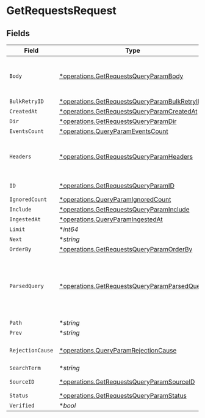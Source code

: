 # GetRequestsRequest


## Fields

| Field                                                                                                       | Type                                                                                                        | Required                                                                                                    | Description                                                                                                 |
| ----------------------------------------------------------------------------------------------------------- | ----------------------------------------------------------------------------------------------------------- | ----------------------------------------------------------------------------------------------------------- | ----------------------------------------------------------------------------------------------------------- |
| `Body`                                                                                                      | [*operations.GetRequestsQueryParamBody](../../models/operations/getrequestsqueryparambody.md)               | :heavy_minus_sign:                                                                                          | URL Encoded string of the JSON to match to the data body                                                    |
| `BulkRetryID`                                                                                               | [*operations.GetRequestsQueryParamBulkRetryID](../../models/operations/getrequestsqueryparambulkretryid.md) | :heavy_minus_sign:                                                                                          | N/A                                                                                                         |
| `CreatedAt`                                                                                                 | [*operations.GetRequestsQueryParamCreatedAt](../../models/operations/getrequestsqueryparamcreatedat.md)     | :heavy_minus_sign:                                                                                          | N/A                                                                                                         |
| `Dir`                                                                                                       | [*operations.GetRequestsQueryParamDir](../../models/operations/getrequestsqueryparamdir.md)                 | :heavy_minus_sign:                                                                                          | Sort direction                                                                                              |
| `EventsCount`                                                                                               | [*operations.QueryParamEventsCount](../../models/operations/queryparameventscount.md)                       | :heavy_minus_sign:                                                                                          | N/A                                                                                                         |
| `Headers`                                                                                                   | [*operations.GetRequestsQueryParamHeaders](../../models/operations/getrequestsqueryparamheaders.md)         | :heavy_minus_sign:                                                                                          | URL Encoded string of the JSON to match to the data headers                                                 |
| `ID`                                                                                                        | [*operations.GetRequestsQueryParamID](../../models/operations/getrequestsqueryparamid.md)                   | :heavy_minus_sign:                                                                                          | Filter by requests IDs                                                                                      |
| `IgnoredCount`                                                                                              | [*operations.QueryParamIgnoredCount](../../models/operations/queryparamignoredcount.md)                     | :heavy_minus_sign:                                                                                          | N/A                                                                                                         |
| `Include`                                                                                                   | [*operations.GetRequestsQueryParamInclude](../../models/operations/getrequestsqueryparaminclude.md)         | :heavy_minus_sign:                                                                                          | N/A                                                                                                         |
| `IngestedAt`                                                                                                | [*operations.QueryParamIngestedAt](../../models/operations/queryparamingestedat.md)                         | :heavy_minus_sign:                                                                                          | N/A                                                                                                         |
| `Limit`                                                                                                     | **int64*                                                                                                    | :heavy_minus_sign:                                                                                          | N/A                                                                                                         |
| `Next`                                                                                                      | **string*                                                                                                   | :heavy_minus_sign:                                                                                          | N/A                                                                                                         |
| `OrderBy`                                                                                                   | [*operations.GetRequestsQueryParamOrderBy](../../models/operations/getrequestsqueryparamorderby.md)         | :heavy_minus_sign:                                                                                          | Sort key(s)                                                                                                 |
| `ParsedQuery`                                                                                               | [*operations.GetRequestsQueryParamParsedQuery](../../models/operations/getrequestsqueryparamparsedquery.md) | :heavy_minus_sign:                                                                                          | URL Encoded string of the JSON to match to the parsed query (JSON representation of the query)              |
| `Path`                                                                                                      | **string*                                                                                                   | :heavy_minus_sign:                                                                                          | N/A                                                                                                         |
| `Prev`                                                                                                      | **string*                                                                                                   | :heavy_minus_sign:                                                                                          | N/A                                                                                                         |
| `RejectionCause`                                                                                            | [*operations.QueryParamRejectionCause](../../models/operations/queryparamrejectioncause.md)                 | :heavy_minus_sign:                                                                                          | Filter by rejection cause                                                                                   |
| `SearchTerm`                                                                                                | **string*                                                                                                   | :heavy_minus_sign:                                                                                          | N/A                                                                                                         |
| `SourceID`                                                                                                  | [*operations.GetRequestsQueryParamSourceID](../../models/operations/getrequestsqueryparamsourceid.md)       | :heavy_minus_sign:                                                                                          | Filter by source IDs                                                                                        |
| `Status`                                                                                                    | [*operations.GetRequestsQueryParamStatus](../../models/operations/getrequestsqueryparamstatus.md)           | :heavy_minus_sign:                                                                                          | N/A                                                                                                         |
| `Verified`                                                                                                  | **bool*                                                                                                     | :heavy_minus_sign:                                                                                          | N/A                                                                                                         |